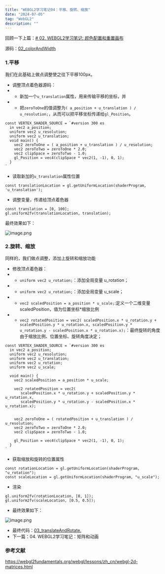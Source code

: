 ```yaml
---
title: "WEBGL2学习笔记04：平移、旋转、缩放"
date: "2024-07-05"
tag: "WebGL2"
description: ""
---
```


回顾一下上篇：[# 02. WEBGL2学习笔记: 颜色配置和重置画布](https://juejin.cn/post/7387316089159499817)

源码：[02_colorAndWidth](https://gitee.com/arvinzwt/webgl2-test/blob/master/02_colorAndWidth.html)

### 1.平移

我们在此基础上做点调整使之往下平移100px。

- 调整顶点着色器源码：
- - 新加一个`u_translation`属性，用来传输平移的坐标，并
- - 把`zeroToOne`的值调整为`( a_position + u_translation ) / u_resolution;`，从而可以把平移坐标传递给`gl_Position`。

```
const VERTEX_SHADER_SOURCE = `#version 300 es
  in vec2 a_position;
  uniform vec2 u_resolution;
  uniform vec2 u_translation;
  void main() {
    vec2 zeroToOne = ( a_position + u_translation ) / u_resolution;
    vec2 zeroToTwo = zeroToOne * 2.0;
    vec2 clipSpace = zeroToTwo - 1.0;
    gl_Position = vec4(clipSpace * vec2(1, -1), 0, 1);
  }
`
```

- 读取新加的`u_translation`属性位置

```
const translationLocation = gl.getUniformLocation(shaderProgram, 'u_translation');
```

- 调整变量，传递给顶点着色器

```
const translation = [0, 100];
gl.uniform2fv(translationLocation, translation);
```

最终效果如下：

![image.png](https://p3-juejin.byteimg.com/tos-cn-i-k3u1fbpfcp/0ff36cb9a78146d3809e8dd642d0a584~tplv-k3u1fbpfcp-jj-mark:0:0:0:0:q75.image#?w=237&h=333&s=5137&e=png&b=ffffff)

### 2.旋转、缩放

同样的，我们做点调整，添加上旋转和缩放功能

- 修改顶点着色器：
- - `uniform vec2 u_rotation;`：添加全局变量 u_rotation；
- - `uniform vec2 u_rotation;`：添加全局变量 u_scale；
- - `vec2 scaledPosition = a_position * u_scale;`:定义一个二维变量scaledPosition，值为位置坐标\*缩放比例
- - `vec2 rotatedPosition = vec2(
scaledPosition.x * u_rotation.y + scaledPosition.y * u_rotation.x,
scaledPosition.y * u_rotation.y - scaledPosition.x * u_rotation.x);`：最终旋转的角度由于缩放比例、位置坐标、旋转角度决定；

```
const VERTEX_SHADER_SOURCE = `#version 300 es
  in vec2 a_position;
  uniform vec2 u_resolution;
  uniform vec2 u_translation;
  uniform vec2 u_rotation;
  uniform vec2 u_scale;

  void main() {
    vec2 scaledPosition = a_position * u_scale;

    vec2 rotatedPosition = vec2(
       scaledPosition.x * u_rotation.y + scaledPosition.y * u_rotation.x,
       scaledPosition.y * u_rotation.y - scaledPosition.x * u_rotation.x);


    vec2 zeroToOne = ( rotatedPosition + u_translation ) / u_resolution;
    vec2 zeroToTwo = zeroToOne * 2.0;
    vec2 clipSpace = zeroToTwo - 1.0;

    gl_Position = vec4(clipSpace * vec2(1, -1), 0, 1);
  }
`
```

- 获取缩放和旋转的位置属性

```
const rotationLocation = gl.getUniformLocation(shaderProgram, "u_rotation");
const scaleLocation = gl.getUniformLocation(shaderProgram, "u_scale");
```

- 渲染

```
gl.uniform2fv(rotationLocation, [0, 1]);
gl.uniform2fv(scaleLocation, [0.5, 0.5]);
```

- 最终效果如下：

![image.png](https://p9-juejin.byteimg.com/tos-cn-i-k3u1fbpfcp/056af6f5155b46b8be226b0da6c29b5f~tplv-k3u1fbpfcp-jj-mark:0:0:0:0:q75.image#?w=221&h=317&s=3893&e=png&b=ffffff)

- 最终代码：[03_translateAndRotate.](https://gitee.com/arvinzwt/webgl2-test/blob/master/03_translateAndRotate.html)
- 下一篇：04. WEBGL2学习笔记：矩阵和动画

### 参考文献

https://webgl2fundamentals.org/webgl/lessons/zh_cn/webgl-2d-matrices.html
